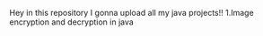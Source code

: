 Hey in this repository I gonna upload all my java projects!!
1.Image encryption and decryption in java 
